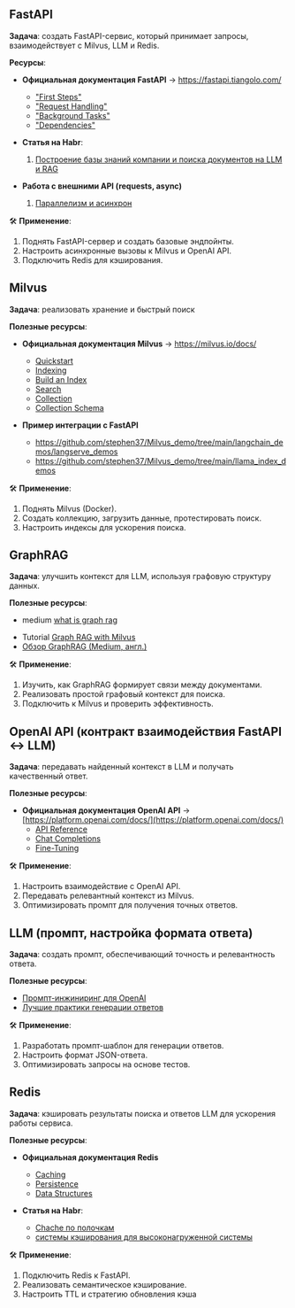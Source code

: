 

## FastAPI

**Задача**: создать FastAPI-сервис, который принимает запросы, взаимодействует с Milvus, LLM и Redis.

**Ресурсы**:
- **Официальная документация FastAPI** → https://fastapi.tiangolo.com/
    - ["First Steps" ](https://fastapi.tiangolo.com/tutorial/first-steps/)
    - ["Request Handling"](https://fastapi.tiangolo.com/tutorial/body/#request-body-path-query-parameters)
    - ["Background Tasks"](https://fastapi.tiangolo.com/tutorial/background-tasks/)
    - ["Dependencies"](https://fastapi.tiangolo.com/tutorial/dependencies/)
- **Статья на Habr**: 
	1. [Построение базы знаний компании и поиска документов на LLM и RAG](https://habr.com/ru/companies/raft/articles/863888/)

- **Работа с внешними API (requests, async)** 
	1. [Параллелизм и асинхрон](https://fastapi.tiangolo.com/async/)


🛠 **Применение**:
1. Поднять FastAPI-сервер и создать базовые эндпойнты.
2. Настроить асинхронные вызовы к Milvus и OpenAI API.
3. Подключить Redis для кэширования.



## Milvus

**Задача**: реализовать хранение и быстрый поиск

**Полезные ресурсы**:
- **Официальная документация Milvus** → https://milvus.io/docs/
    - [Quickstart](https://milvus.io/docs/quickstart.md)
    - [Indexing](https://milvus.io/docs/ru/index.md?tab=floating)
    - [Build an Index](https://milvus.io/docs/v2.0.x/build_index.md)
    - [Search](https://milvus.io/docs/multi-vector-search.md)
    - [Collection](https://milvus.io/docs/manage-collections.md)
    - [Collection Schema](https://milvus.io/docs/schema.md)
    
- **Пример интеграции с FastAPI** 
	- https://github.com/stephen37/Milvus_demo/tree/main/langchain_demos/langserve_demos
	- https://github.com/stephen37/Milvus_demo/tree/main/llama_index_demos

🛠 **Применение**:
1. Поднять Milvus (Docker).
2. Создать коллекцию, загрузить данные, протестировать поиск.
3. Настроить индексы для ускорения поиска.


## GraphRAG

**Задача**: улучшить контекст для LLM, используя графовую структуру данных.

**Полезные ресурсы**:
* medium [what is graph rag](https://medium.com/@zilliz_learn/graphrag-explained-enhancing-rag-with-knowledge-graphs-3312065f99e1)
- Tutorial [Graph RAG with Milvus](https://milvus.io/docs/graph_rag_with_milvus.md)
- [Обзор GraphRAG (Medium, англ.) ]([https://youtu.be/C14DFAlaFIw](https://youtu.be/C14DFAlaFIw))

🛠 **Применение**:

1. Изучить, как GraphRAG формирует связи между документами.
2. Реализовать простой графовый контекст для поиска.
3. Подключить к Milvus и проверить эффективность.


## OpenAI API (контракт взаимодействия FastAPI ↔ LLM)

**Задача**: передавать найденный контекст в LLM и получать качественный ответ.

**Полезные ресурсы**:
- **Официальная документация OpenAI API** → [https://platform.openai.com/docs/](https://platform.openai.com/docs/)
    - [API Reference](https://platform.openai.com/docs/api-reference/authentication)
    - [Chat Completions](https://platform.openai.com/docs/guides/completions)
    - [ Fine-Tuning](https://platform.openai.com/docs/guides/fine-tuning)


🛠 **Применение**:
1. Настроить взаимодействие с OpenAI API.
2. Передавать релевантный контекст из Milvus.
3. Оптимизировать промпт для получения точных ответов.


## LLM (промпт, настройка формата ответа)

**Задача**: создать промпт, обеспечивающий точность и релевантность ответа.

**Полезные ресурсы**:

- [Промпт-инжиниринг для OpenAI](https://platform.openai.com/docs/guides/prompt-engineering) 
- [Лучшие практики генерации ответов ](https://cookbook.openai.com/examples/enhance_your_prompts_with_meta_prompting)

🛠 **Применение**:
1. Разработать промпт-шаблон для генерации ответов.
2. Настроить формат JSON-ответа.
3. Оптимизировать запросы на основе тестов.

## Redis

**Задача**: кэшировать результаты поиска и ответов LLM для ускорения работы сервиса.

**Полезные ресурсы**:

- **Официальная документация Redis** 
    - [Caching](https://redis.io/learn/howtos/solutions/microservices/caching)
    - [Persistence](https://redis.io/docs/latest/operate/oss_and_stack/management/persistence/)
    - [Data Structures](https://redis.io/technology/data-structures/)

- **Статья на Habr**: 
	- [Chache по полочкам](https://habr.com/ru/articles/734660/)
	- [системы кэширования для высоконагруженной системы](https://habr.com/ru/articles/804205/)

🛠 **Применение**:
1. Подключить Redis к FastAPI.
2. Реализовать семантическое кэширование.
3. Настроить TTL и стратегию обновления кэша
